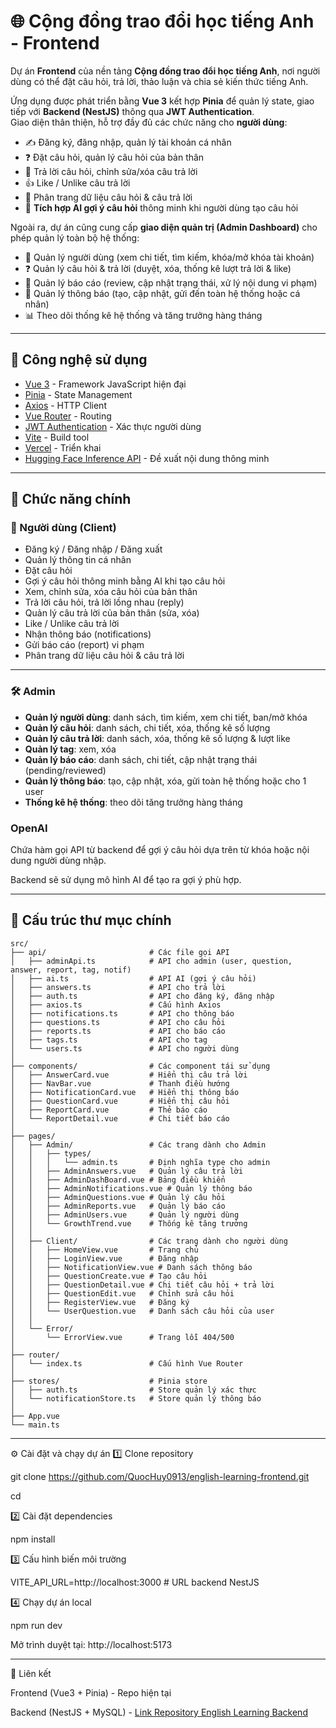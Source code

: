 # 🌐 Cộng đồng trao đổi học tiếng Anh - Frontend

Dự án **Frontend** của nền tảng **Cộng đồng trao đổi học tiếng Anh**, nơi người dùng có thể đặt câu hỏi, trả lời, thảo luận và chia sẻ kiến thức tiếng Anh.  

Ứng dụng được phát triển bằng **Vue 3** kết hợp **Pinia** để quản lý state, giao tiếp với **Backend (NestJS)** thông qua **JWT Authentication**.  
Giao diện thân thiện, hỗ trợ đầy đủ các chức năng cho **người dùng**:  
- ✍️ Đăng ký, đăng nhập, quản lý tài khoản cá nhân  
- ❓ Đặt câu hỏi, quản lý câu hỏi của bản thân  
- 💬 Trả lời câu hỏi, chỉnh sửa/xóa câu trả lời  
- 👍 Like / Unlike câu trả lời  
- 📑 Phân trang dữ liệu câu hỏi & câu trả lời  
- 🤖 **Tích hợp AI gợi ý câu hỏi** thông minh khi người dùng tạo câu hỏi  

Ngoài ra, dự án cũng cung cấp **giao diện quản trị (Admin Dashboard)** cho phép quản lý toàn bộ hệ thống:  
- 👤 Quản lý người dùng (xem chi tiết, tìm kiếm, khóa/mở khóa tài khoản)  
- ❓ Quản lý câu hỏi & trả lời (duyệt, xóa, thống kê lượt trả lời & like)  
- 🚨 Quản lý báo cáo (review, cập nhật trạng thái, xử lý nội dung vi phạm)  
- 🔔 Quản lý thông báo (tạo, cập nhật, gửi đến toàn hệ thống hoặc cá nhân)  
- 📊 Theo dõi thống kê hệ thống và tăng trưởng hàng tháng  

---

## 🚀 Công nghệ sử dụng
- [Vue 3](https://vuejs.org/) - Framework JavaScript hiện đại
- [Pinia](https://pinia.vuejs.org/) - State Management
- [Axios](https://axios-http.com/) - HTTP Client
- [Vue Router](https://router.vuejs.org/) - Routing
- [JWT Authentication](https://jwt.io/) - Xác thực người dùng
- [Vite](https://vitejs.dev/) - Build tool
- [Vercel](https://vercel.com/) - Triển khai
- [Hugging Face Inference API](https://huggingface.co/docs/api-inference) - Đề xuất nội dung thông minh

---

## 📌 Chức năng chính

### 👤 Người dùng (Client)
- Đăng ký / Đăng nhập / Đăng xuất  
- Quản lý thông tin cá nhân  
- Đặt câu hỏi  
- Gợi ý câu hỏi thông minh bằng AI khi tạo câu hỏi  
- Xem, chỉnh sửa, xóa câu hỏi của bản thân  
- Trả lời câu hỏi, trả lời lồng nhau (reply)  
- Quản lý câu trả lời của bản thân (sửa, xóa)  
- Like / Unlike câu trả lời  
- Nhận thông báo (notifications)  
- Gửi báo cáo (report) vi phạm  
- Phân trang dữ liệu câu hỏi & câu trả lời  

---

### 🛠️ Admin
- **Quản lý người dùng**: danh sách, tìm kiếm, xem chi tiết, ban/mở khóa  
- **Quản lý câu hỏi**: danh sách, chi tiết, xóa, thống kê số lượng  
- **Quản lý câu trả lời**: danh sách, xóa, thống kê số lượng & lượt like  
- **Quản lý tag**: xem, xóa  
- **Quản lý báo cáo**: danh sách, chi tiết, cập nhật trạng thái (pending/reviewed)  
- **Quản lý thông báo**: tạo, cập nhật, xóa, gửi toàn hệ thống hoặc cho 1 user  
- **Thống kê hệ thống**: theo dõi tăng trưởng hàng tháng  


### OpenAI
Chứa hàm gọi API từ backend để gợi ý câu hỏi dựa trên từ khóa hoặc nội dung người dùng nhập.  

Backend sẽ sử dụng mô hình AI để tạo ra gợi ý phù hợp.

---

## 📂 Cấu trúc thư mục chính
```plaintext
src/
├── api/                       # Các file gọi API
│   ├── adminApi.ts            # API cho admin (user, question, answer, report, tag, notif)
│   ├── ai.ts                  # API AI (gợi ý câu hỏi)
│   ├── answers.ts             # API cho trả lời
│   ├── auth.ts                # API cho đăng ký, đăng nhập
│   ├── axios.ts               # Cấu hình Axios
│   ├── notifications.ts       # API cho thông báo
│   ├── questions.ts           # API cho câu hỏi
│   ├── reports.ts             # API cho báo cáo
│   ├── tags.ts                # API cho tag
│   └── users.ts               # API cho người dùng
│
├── components/                # Các component tái sử dụng
│   ├── AnswerCard.vue         # Hiển thị câu trả lời
│   ├── NavBar.vue             # Thanh điều hướng
│   ├── NotificationCard.vue   # Hiển thị thông báo
│   ├── QuestionCard.vue       # Hiển thị câu hỏi
│   ├── ReportCard.vue         # Thẻ báo cáo
│   └── ReportDetail.vue       # Chi tiết báo cáo
│
├── pages/
│   ├── Admin/                 # Các trang dành cho Admin
│   │   ├── types/
│   │   │   └── admin.ts       # Định nghĩa type cho admin
│   │   ├── AdminAnswers.vue   # Quản lý câu trả lời
│   │   ├── AdminDashBoard.vue # Bảng điều khiển
│   │   ├── AdminNotifications.vue # Quản lý thông báo
│   │   ├── AdminQuestions.vue # Quản lý câu hỏi
│   │   ├── AdminReports.vue   # Quản lý báo cáo
│   │   ├── AdminUsers.vue     # Quản lý người dùng
│   │   └── GrowthTrend.vue    # Thống kê tăng trưởng
│   │
│   ├── Client/                # Các trang dành cho người dùng
│   │   ├── HomeView.vue       # Trang chủ
│   │   ├── LoginView.vue      # Đăng nhập
│   │   ├── NotificationView.vue # Danh sách thông báo
│   │   ├── QuestionCreate.vue # Tạo câu hỏi
│   │   ├── QuestionDetail.vue # Chi tiết câu hỏi + trả lời
│   │   ├── QuestionEdit.vue   # Chỉnh sửa câu hỏi
│   │   ├── RegisterView.vue   # Đăng ký
│   │   └── UserQuestion.vue   # Danh sách câu hỏi của user
│   │
│   └── Error/
│       └── ErrorView.vue      # Trang lỗi 404/500
│
├── router/
│   └── index.ts               # Cấu hình Vue Router
│
├── stores/                    # Pinia store
│   ├── auth.ts                # Store quản lý xác thực
│   └── notificationStore.ts   # Store quản lý thông báo
│
├── App.vue
└── main.ts

```
---

⚙️ Cài đặt và chạy dự án
1️⃣ Clone repository

git clone https://github.com/QuocHuy0913/english-learning-frontend.git

cd <your-frontend-repo>

2️⃣ Cài đặt dependencies

npm install

3️⃣ Cấu hình biến môi trường

VITE_API_URL=http://localhost:3000   # URL backend NestJS

4️⃣ Chạy dự án local

npm run dev

Mở trình duyệt tại: http://localhost:5173

----------------------------------------------------------------------------------------------

🔗 Liên kết

Frontend (Vue3 + Pinia) - Repo hiện tại

Backend (NestJS + MySQL) - [Link Repository English Learning Backend](https://github.com/QuocHuy0913/english-learning-backend)

